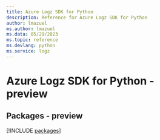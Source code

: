 ```yaml
---
title: Azure Logz SDK for Python
description: Reference for Azure Logz SDK for Python
author: lmazuel
ms.author: lmazuel
ms.data: 05/29/2023
ms.topic: reference
ms.devlang: python
ms.service: logz
---
```

# Azure Logz SDK for Python - preview
## Packages - preview
[!INCLUDE [packages](logz-index.md)]